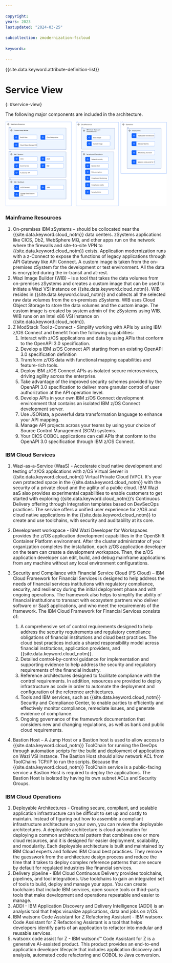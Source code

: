 ```yaml
---

copyright:
years: 2023
lastupdated: "2024-03-25"

subcollection: zmodernization-fscloud

keywords:

---
```


{{site.data.keyword.attribute-definition-list}}

# Service View
{: #service-view}

The following major components are included in the architecture.

![component-model](images/HybridCloudComponentModel.png)


### Mainframe Resources

1. On-premises IBM zSystems – should be collocated near the {{site.data.keyword.cloud_notm}} data centers. zSystems applications like CICS, Db2, WebSphere MQ, and other apps run on the network where the firewalls and site-to-site VPN to {{site.data.keyword.cloud_notm}} exists. Application modernization runs with a z-Connect to expose the functions of legacy applications through API Gateway like API Connect. A custom image is taken from the on-premises zSystem for the development or test environment. All the data is encrypted during the in-transit and at-rest.
2. Wazi Image Builder (WIB) – is a tool that takes the data volumes from on-premises zSystems and creates a custom image that can be used to initiate a Wazi VSI instance on {{site.data.keyword.cloud_notm}}. WIB resides in {{site.data.keyword.cloud_notm}} and collects all the selected raw data volumes from the on-premises zSystems. WIB uses Cloud Object Storage to store the data volumes and the custom image. The custom image is created by system admin of the zSystems using WIB. WIB runs on an Intel x86 VSI instance on {{site.data.keyword.cloud_notm}}.
3. Z ModStack Tool z-Connect - Simplify working with APIs by using IBM z/OS Connect and benefit from the following capabilities:
    1. Interact with z/OS applications and data by using APIs that conform to the OpenAPI 3.0 specification.
    2. Develop a IBM z/OS Connect API starting from an existing OpenAPI 3.0 specification definition
    3. Transform z/OS data with functional mapping capabilities and feature-rich tools.
    4. Deploy IBM z/OS Connect APIs as isolated secure microservices, driving agility across the enterprise.
    5. Take advantage of the improved security schemes provided by the OpenAPI 3.0 specification to deliver more granular control of user authorization at the API operation level.
    6. Develop APIs in your own IBM z/OS Connect development environment that contains an isolated IBM z/OS Connect development server.
    7. Use JSONata, a powerful data transformation language to enhance your API mapping.
    9. Manage API projects across your teams by using your choice of Source Control Management (SCM) systems.
    10. Your CICS COBOL applications can call APIs that conform to the OpenAPI 3.0 specification through IBM z/OS Connect.


### IBM Cloud Services
1. Wazi-as-a-Service (WaaS) - Accelerate cloud native development and testing of z/OS applications with z/OS Virtual Server in {{site.data.keyword.cloud_notm}} Virtual Private Cloud (VPC). It's your own protected space in the {{site.data.keyword.cloud_notm}} with the security of a private cloud and the agility of a public cloud. IBM Wazi aaS also provides experimental capabilities to enable customers to get started with exploring {{site.data.keyword.cloud_notm}}’s Continuous Delivery offering through Integration templates based on DevSecOps practices. The service offers a unified user experience for z/OS and cloud native applications in the {{site.data.keyword.cloud_notm}} to create and use toolchains, with security and auditability at its core.
2. Development workspace - IBM Wazi Developer for Workspaces provides the z/OS application development capabilities in the OpenShift Container Platform environment. After the cluster administrator of your organization completes the installation, each z/OS application developer on the team can create a development workspace. Then, the z/OS application developer can edit, build, and debug mainframe applications from any machine without any local environment configurations.

3. Security and Compliance with Financial Service Cloud (FS Cloud) – IBM Cloud Framework for Financial Services is designed to help address the needs of financial services institutions with regulatory compliance, security, and resiliency during the initial deployment phase and with ongoing operations. The framework also helps to simplify the ability of financial institutions to transact with ecosystem partners who deliver software or SaaS applications, and who meet the requirements of the framework. The IBM Cloud Framework for Financial Services consists of:
    1. A comprehensive set of control requirements designed to help address the security requirements and regulatory compliance obligations of financial institutions and cloud best practices. The cloud best practices include a shared responsibility model across financial institutions, application providers, and {{site.data.keyword.cloud_notm}}.
    2. Detailed control-by-control guidance for implementation and supporting evidence to help address the security and regulatory requirements of the financial industry.
    3. Reference architectures designed to facilitate compliance with the control requirements. In addition, resources are provided to deploy infrastructure as code in order to automate the deployment and configuration of the reference architectures.
    4. Tools and IBM services, such as {{site.data.keyword.cloud_notm}} Security and Compliance Center, to enable parties to efficiently and effectively monitor compliance, remediate issues, and generate evidence of compliance.
    5. Ongoing governance of the framework documentation that considers new and changing regulations, as well as bank and public cloud requirements.
4. Bastion Host – A Jump Host or a Bastion host is used to allow access to {{site.data.keyword.cloud_notm}} ToolChain for running the DevOps through automation scripts for the build and deployment of applications on Wazi VSI instance. The Bastion Host should allow network ACL from ToolChains TCP/IP to run the scripts. Because the {{site.data.keyword.cloud_notm}} ToolChain service is a public-facing service a Bastion Host is required to deploy the applications. The Bastion Host is isolated by having its own subnet ACLs and Security Groups.

### IBM Cloud Operations
1. Deployable Architectures - Creating secure, compliant, and scalable application infrastructure can be difficult to set up and costly to maintain. Instead of figuring out how to assemble a compliant infrastructure architecture on your own, you can review the deployable architectures. A deployable architecture is cloud automation for deploying a common architectural pattern that combines one or more cloud resources, and it is designed for easier deployment, scalability, and modularity. Each deployable architecture is built and maintained by IBM Cloud experts and follows IBM Cloud best practices. They remove the guesswork from the architecture design process and reduce the time that it takes to deploy complex reference patterns that are secure by default for regulated industries like financial services.
2. Delivery pipeline - IBM Cloud Continuous Delivery provides toolchains, pipelines, and tool integrations. Use toolchains to gain an integrated set of tools to build, deploy and manage your apps. You can create toolchains that include IBM services, open source tools or third-party tools that make development and operations repeatable and easier to manage.
3. ADDI - IBM Application Discovery and Delivery Intelligence (ADDI) is an analysis tool that helps visualize applications, data and jobs on z/OS.
4. IBM watsonx Code Assistant for Z Refactoring Assistant - IBM watsonx Code Assistant for Z Refactoring Assistant is a tool that helps developers identify parts of an application to refactor into modular and reusable services.
5. watsonx code assist for Z - IBM watsonx™ Code Assistant for Z is a generative AI-assisted product. This product provides an end-to-end application developer lifecycle that includes application discovery and analysis, automated code refactoring and COBOL to Java conversion.


